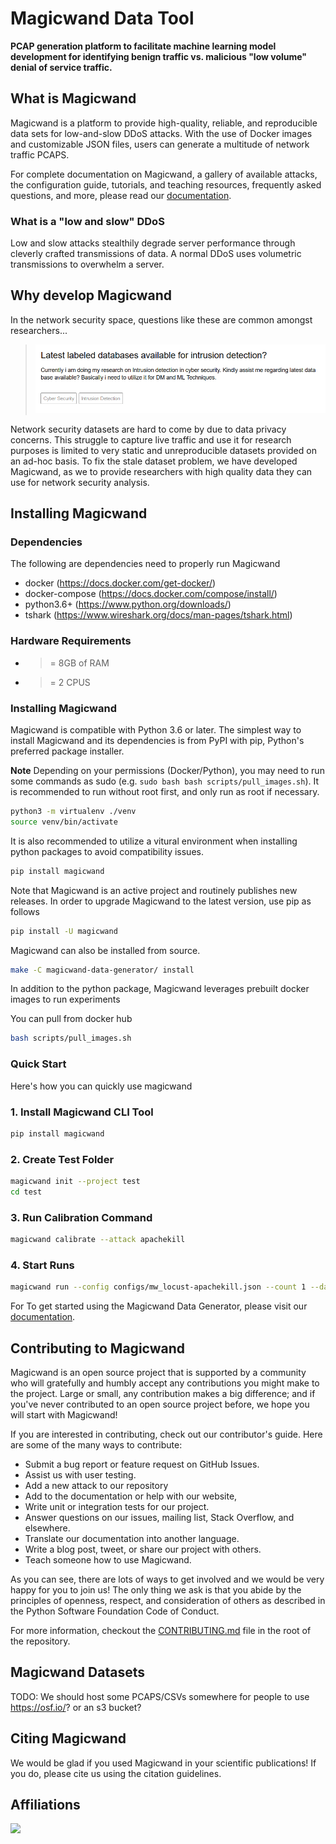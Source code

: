 # Magicwand Data Tool

**PCAP generation platform to facilitate machine learning model development for identifying benign traffic vs. malicious "low volume" denial of service traffic.**

## What is Magicwand

Magicwand is a platform to provide high-quality, reliable, and reproducible data sets for low-and-slow DDoS attacks. With the use of Docker images and customizable JSON files, users can generate a multitude of network traffic PCAPS.

For complete documentation on Magicwand, a gallery of available attacks, the configuration guide, tutorials, and teaching resources, frequently asked questions, and more, please read our [documentation](https://magicwand-datatool.readthedocs.io/en/latest/).

### What is a "low and slow" DDoS

Low and slow attacks stealthily degrade server performance through cleverly crafted transmissions of data. A normal DDoS uses volumetric transmissions to overwhelm a server.

## Why develop Magicwand

In the network security space, questions like these are common amongst researchers...

> ![Magicwand Apachekill Run](docs/images/why_magicwand.png)


Network security datasets are hard to come by due to data privacy concerns. This struggle to capture live traffic and use it for research purposes is limited to very static and unreproducible datasets provided on an ad-hoc basis. To fix the stale dataset problem, we have developed Magicwand, as we to provide researchers with high quality data they can use for network security analysis.

## Installing Magicwand

### Dependencies

The following are dependencies need to properly run Magicwand

* docker (https://docs.docker.com/get-docker/)
* docker-compose (https://docs.docker.com/compose/install/)
* python3.6+ (https://www.python.org/downloads/)
* tshark (https://www.wireshark.org/docs/man-pages/tshark.html)

### Hardware Requirements

* >= 8GB of RAM
* >= 2 CPUS

### Installing Magicwand

Magicwand is compatible with Python 3.6 or later. The simplest way to install Magicwand and its dependencies is from PyPI with pip, Python's preferred package installer.

**Note** Depending on your permissions (Docker/Python), you may need to run some commands as sudo (e.g. `sudo bash bash scripts/pull_images.sh`). It is recommended to run without root first, and only run as root if necessary.

```bash
python3 -m virtualenv ./venv
source venv/bin/activate
```

It is also recommended to utilize a vitural environment when installing python packages to avoid compatibility issues.

```bash
pip install magicwand
```

Note that Magicwand is an active project and routinely publishes new releases. In order to upgrade Magicwand to the latest version, use pip as follows

```bash
pip install -U magicwand
```

Magicwand can also be installed from source.

```bash
make -C magicwand-data-generator/ install
```

In addition to the python package, Magicwand leverages prebuilt docker images to run experiments

You can pull from docker hub

```bash
bash scripts/pull_images.sh
```

### Quick Start

Here's how you can quickly use magicwand

### 1. Install Magicwand CLI Tool

```bash
pip install magicwand
```

### 2. Create Test Folder

```bash
magicwand init --project test
cd test
```

### 3. Run Calibration Command
``` bash
magicwand calibrate --attack apachekill
```

### 4. Start Runs
```bash
magicwand run --config configs/mw_locust-apachekill.json --count 1 --data_version test_runs
```

For To get started using the Magicwand Data Generator, please visit our [documentation](https://magicwand-datatool.readthedocs.io/en/latest/).

## Contributing to Magicwand

Magicwand is an open source project that is supported by a community who will gratefully and humbly accept any contributions you might make to the project. Large or small, any contribution makes a big difference; and if you've never contributed to an open source project before, we hope you will start with Magicwand!

If you are interested in contributing, check out our contributor's guide. Here are some of the many ways to contribute:

* Submit a bug report or feature request on GitHub Issues.
* Assist us with user testing.
* Add a new attack to our repository
* Add to the documentation or help with our website,
* Write unit or integration tests for our project.
* Answer questions on our issues, mailing list, Stack Overflow, and elsewhere.
* Translate our documentation into another language.
* Write a blog post, tweet, or share our project with others.
* Teach someone how to use Magicwand.

As you can see, there are lots of ways to get involved and we would be very happy for you to join us! The only thing we ask is that you abide by the principles of openness, respect, and consideration of others as described in the Python Software Foundation Code of Conduct.

For more information, checkout the [CONTRIBUTING.md](CONTRIBUTING.md) file in the root of the repository.

## Magicwand Datasets
TODO: We should host some PCAPS/CSVs somewhere for people to use https://osf.io/? or an s3 bucket?

## Citing Magicwand

We would be glad if you used Magicwand in your scientific publications! If you do, please cite us using the citation guidelines.

## Affiliations


[<img src="https://www.twosixlabs.com/wp-content/uploads/TwoSix-Logo-Media-Kit-Reverse-Red.jpg">](https://www.twosixlabs.com/)
